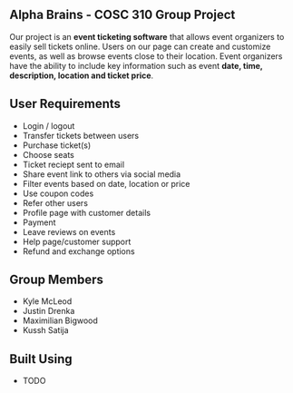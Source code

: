 ## Alpha Brains - COSC 310 Group Project

Our project is an **event ticketing software** that allows event organizers to easily sell tickets online. Users on our page can create and customize events, as well as browse events close to their location. Event organizers have the ability to include key information such as event **date, time, description, location and ticket price**. 

## User Requirements
- Login / logout
- Transfer tickets between users
- Purchase ticket(s)
- Choose seats
- Ticket reciept sent to email
- Share event link to others via social media
- Filter events based on date, location or price
- Use coupon codes
- Refer other users
- Profile page with customer details
- Payment
- Leave reviews on events
- Help page/customer support
- Refund and exchange options

## Group Members
- Kyle McLeod
- Justin Drenka
- Maximilian Bigwood
- Kussh Satija

## Built Using

- TODO
